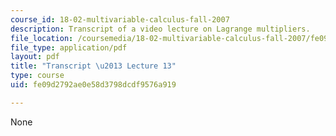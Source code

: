 ```yaml
---
course_id: 18-02-multivariable-calculus-fall-2007
description: Transcript of a video lecture on Lagrange multipliers.
file_location: /coursemedia/18-02-multivariable-calculus-fall-2007/fe09d2792ae0e58d3798dcdf9576a919_18_022007L13.pdf
file_type: application/pdf
layout: pdf
title: "Transcript \u2013 Lecture 13"
type: course
uid: fe09d2792ae0e58d3798dcdf9576a919

---
```

None
